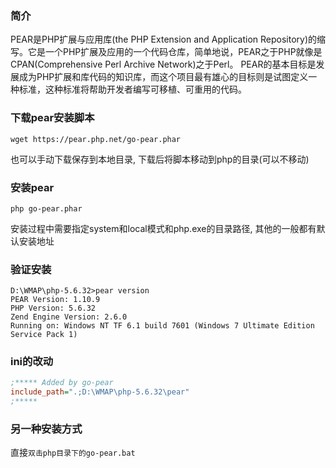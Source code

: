 ### 简介
PEAR是PHP扩展与应用库(the PHP Extension and Application Repository)的缩写。它是一个PHP扩展及应用的一个代码仓库，简单地说，PEAR之于PHP就像是CPAN(Comprehensive Perl Archive Network)之于Perl。
PEAR的基本目标是发展成为PHP扩展和库代码的知识库，而这个项目最有雄心的目标则是试图定义一种标准，这种标准将帮助开发者编写可移植、可重用的代码。

### 下载pear安装脚本
```
wget https://pear.php.net/go-pear.phar
```
也可以手动下载保存到本地目录, 下载后将脚本移动到php的目录(可以不移动)

### 安装pear
```
php go-pear.phar
```
安装过程中需要指定system和local模式和php.exe的目录路径, 其他的一般都有默认安装地址

### 验证安装
```
D:\WMAP\php-5.6.32>pear version
PEAR Version: 1.10.9
PHP Version: 5.6.32
Zend Engine Version: 2.6.0
Running on: Windows NT TF 6.1 build 7601 (Windows 7 Ultimate Edition Service Pack 1)
```

### ini的改动
```ini
;***** Added by go-pear
include_path=".;D:\WMAP\php-5.6.32\pear"
;*****
```


### 另一种安装方式

直接`双击php目录下的go-pear.bat`

